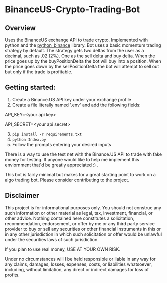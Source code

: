 # BinanceUS-Crypto-Trading-Bot

## Overview
Uses the BinanceUS exchange API to trade crypto. Implemented with python and the [python_binance](https://python-binance.readthedocs.io/en/latest/index.html) library. Bot uses a basic momentum trading strategy by default. The strategy gets two deltas from the user as a decimal, such as .02 (2%). One as the sell delta and buy delta. When the price goes up by the buyPositionDelta the bot will buy into a position. When the price goes down by the sellPositionDelta the bot will attempt to sell out but only if the trade is profitable. 

## Getting started:
1. Create a Binance.US API key under your exchange profile
2. Create a file literally named '.env' and add the following fields:

API_KEY=\<your api key>

API_SECRET=\<your api secret>

3. `pip install -r requirements.txt`
4. `python Index.py`
5. Follow the prompts entering your desired inputs

There is a way to use the test net with the Binance.US API to trade with fake money for testing. If anyone would like to help me implement this enviornment that'd be greatly appreciated :) . 

This bot is fairly minimal but makes for a great starting point to work on a algo trading bot. Please consider contributing to the project. 

## Disclaimer
This project is for informational purposes only. You should not construe any such information or other material as legal, tax, investment, financial, or other advice. Nothing contained here constitutes a solicitation, recommendation, endorsement, or offer by me or any third party service provider to buy or sell any securities or other financial instruments in this or in any other jurisdiction in which such solicitation or offer would be unlawful under the securities laws of such jurisdiction.

If you plan to use real money, USE AT YOUR OWN RISK.

Under no circumstances will I be held responsible or liable in any way for any claims, damages, losses, expenses, costs, or liabilities whatsoever, including, without limitation, any direct or indirect damages for loss of profits.